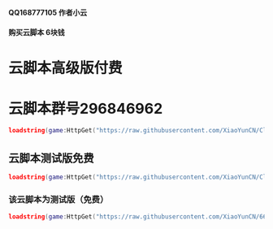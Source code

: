#### QQ168777105 作者小云
#### 购买云脚本 6块钱
# 云脚本高级版付费
# 云脚本群号296846962
```lua
loadstring(game:HttpGet("https://raw.githubusercontent.com/XiaoYunCN/Cloud-script/main/%E4%BA%91%E4%B8%AD%E5%BF%83CLOUD-HUB.lua", true))()
```

## 云脚本测试版免费
```lua
loadstring(game:HttpGet("https://raw.githubusercontent.com/XiaoYunCN/Cloud-script/main/2024-2-9%20Cloud%20script.lua", true))()
```

### 该云脚本为测试版（免费）
```lua
loadstring(game:HttpGet("https://raw.githubusercontent.com/XiaoYunCN/6666666666/main/%E4%BA%91%E8%84%9A%E6%9C%AC%E6%B5%8B%E8%AF%95%E7%89%88%E4%BA%91%E8%84%9A%E6%9C%AC%E6%B5%8B%E8%AF%95%E7%89%88Xiao%20Yun.lua", true))()
```